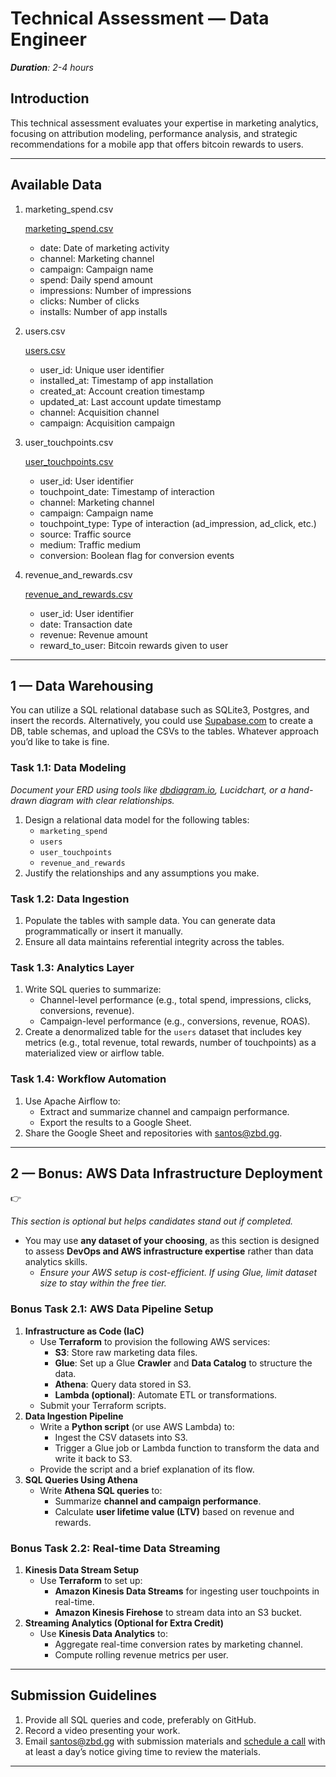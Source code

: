 # Technical Assessment — Data Engineer

***Duration**: 2-4 hours*

## Introduction

This technical assessment evaluates your expertise in marketing analytics, focusing on attribution modeling, performance analysis, and strategic recommendations for a mobile app that offers bitcoin rewards to users.

---

## Available Data

1. marketing_spend.csv
    
    [marketing_spend.csv](https://prod-files-secure.s3.us-west-2.amazonaws.com/a0fc7e7c-6610-4ccf-8e73-7d5d98a3f0d8/66599bf5-bc38-4144-a2a0-490669a5fbac/marketing_spend.csv)
    
    - date: Date of marketing activity
    - channel: Marketing channel
    - campaign: Campaign name
    - spend: Daily spend amount
    - impressions: Number of impressions
    - clicks: Number of clicks
    - installs: Number of app installs
2. users.csv
    
    [users.csv](https://prod-files-secure.s3.us-west-2.amazonaws.com/a0fc7e7c-6610-4ccf-8e73-7d5d98a3f0d8/06e53388-2adf-4db1-a58d-095922c75e32/users.csv)
    
    - user_id: Unique user identifier
    - installed_at: Timestamp of app installation
    - created_at: Account creation timestamp
    - updated_at: Last account update timestamp
    - channel: Acquisition channel
    - campaign: Acquisition campaign
3. user_touchpoints.csv
    
    [user_touchpoints.csv](https://prod-files-secure.s3.us-west-2.amazonaws.com/a0fc7e7c-6610-4ccf-8e73-7d5d98a3f0d8/1ab31e9d-3f36-4076-b518-6bb13b95b88c/user_touchpoints.csv)
    
    - user_id: User identifier
    - touchpoint_date: Timestamp of interaction
    - channel: Marketing channel
    - campaign: Campaign name
    - touchpoint_type: Type of interaction (ad_impression, ad_click, etc.)
    - source: Traffic source
    - medium: Traffic medium
    - conversion: Boolean flag for conversion events
4. revenue_and_rewards.csv
    
    [revenue_and_rewards.csv](https://prod-files-secure.s3.us-west-2.amazonaws.com/a0fc7e7c-6610-4ccf-8e73-7d5d98a3f0d8/0e62f09b-ad4a-44ce-adec-217d795da741/revenue_and_rewards.csv)
    
    - user_id: User identifier
    - date: Transaction date
    - revenue: Revenue amount
    - reward_to_user: Bitcoin rewards given to user

---

## 1 — Data Warehousing

You can utilize a SQL relational database such as SQLite3, Postgres, and insert the records. Alternatively, you could use [Supabase.com](http://Supabase.com) to create a DB, table schemas, and upload the CSVs to the tables. Whatever approach you’d like to take is fine. 

### Task 1.1: Data Modeling

*Document your ERD using tools like [dbdiagram.io](http://dbdiagram.io/), Lucidchart, or a hand-drawn diagram with clear relationships.*

1. Design a relational data model for the following tables:
    - `marketing_spend`
    - `users`
    - `user_touchpoints`
    - `revenue_and_rewards`
2. Justify the relationships and any assumptions you make.

### Task 1.2: Data Ingestion

1. Populate the tables with sample data. You can generate data programmatically or insert it manually.
2. Ensure all data maintains referential integrity across the tables.

### Task 1.3: Analytics Layer

1. Write SQL queries to summarize:
    - Channel-level performance (e.g., total spend, impressions, clicks, conversions, revenue).
    - Campaign-level performance (e.g., conversions, revenue, ROAS).
2. Create a denormalized table for the `users` dataset that includes key metrics (e.g., total revenue, total rewards, number of touchpoints) as a materialized view or airflow table.

### Task 1.4: Workflow Automation

1. Use Apache Airflow to:
    - Extract and summarize channel and campaign performance.
    - Export the results to a Google Sheet.
2. Share the Google Sheet and repositories with [santos@zbd.gg](mailto:santos@zbd.gg).

---

## **2 — Bonus: AWS Data Infrastructure Deployment**

<aside>
👉

*This section is optional but helps candidates stand out if completed.*

</aside>

- You may use **any dataset of your choosing**, as this section is designed to assess **DevOps and AWS infrastructure expertise** rather than data analytics skills.
    - *Ensure your AWS setup is cost-efficient. If using Glue, limit dataset size to stay within the free tier.*

### **Bonus Task 2.1: AWS Data Pipeline Setup**

1. **Infrastructure as Code (IaC)**
    - Use **Terraform** to provision the following AWS services:
        - **S3**: Store raw marketing data files.
        - **Glue**: Set up a Glue **Crawler** and **Data Catalog** to structure the data.
        - **Athena**: Query data stored in S3.
        - **Lambda (optional)**: Automate ETL or transformations.
    - Submit your Terraform scripts.
2. **Data Ingestion Pipeline**
    - Write a **Python script** (or use AWS Lambda) to:
        - Ingest the CSV datasets into S3.
        - Trigger a Glue job or Lambda function to transform the data and write it back to S3.
    - Provide the script and a brief explanation of its flow.
3. **SQL Queries Using Athena**
    - Write **Athena SQL queries** to:
        - Summarize **channel and campaign performance**.
        - Calculate **user lifetime value (LTV)** based on revenue and rewards.

### **Bonus Task 2.2: Real-time Data Streaming**

1. **Kinesis Data Stream Setup**
    - Use **Terraform** to set up:
        - **Amazon Kinesis Data Streams** for ingesting user touchpoints in real-time.
        - **Amazon Kinesis Firehose** to stream data into an S3 bucket.
2. **Streaming Analytics (Optional for Extra Credit)**
    - Use **Kinesis Data Analytics** to:
        - Aggregate real-time conversion rates by marketing channel.
        - Compute rolling revenue metrics per user.

---

## Submission Guidelines

1. Provide all SQL queries and code, preferably on GitHub. 
2. Record a video presenting your work.
3. Email [santos@zbd.gg](mailto:santos@zbd.gg) with submission materials and [schedule a call](https://zbd.one/meet-santos) with at least a day’s notice giving time to review the materials.

---
